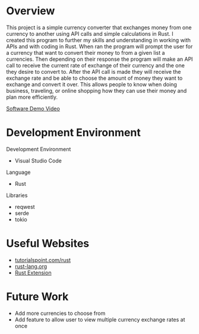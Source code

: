 # Overview

This project is a simple currency converter that exchanges money from one currency to another using API calls and simple calculations in Rust. I created this program to further my skills and understanding in working with APIs and with coding in Rust. 
When ran the program will prompt the user for a currency that want to convert their money to from a given list a currencies. Then depending on their response the program will make an API call to receive the current rate of exchange of their currency and the one they desire to convert to. 
After the API call is made they will receive the exchange rate and be able to choose the amount of money they want to exchange and convert it over. This allows people to know when doing business, traveling, or online shopping how they can use their money and plan more efficiently.

[Software Demo Video](https://www.youtube.com/watch?v=ZsLpxLxFQI8)

# Development Environment

Development Environment 

- Visual Studio Code

Language

- Rust

Libraries

- reqwest
- serde
- tokio

# Useful Websites

- [tutorialspoint.com/rust](https://www.tutorialspoint.com/rust/index.htm)
- [rust-lang.org](https://www.rust-lang.org/)
- [Rust Extension](https://marketplace.visualstudio.com/items?itemName=rust-lang.rust)

# Future Work

- Add more currencies to choose from
- Add feature to allow user to view multiple currency exchange rates at once 
